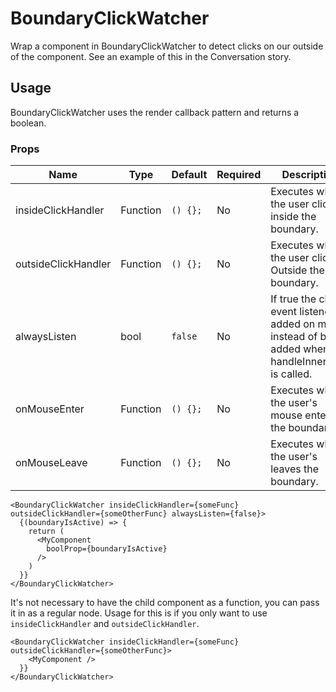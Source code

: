 # BoundaryClickWatcher
Wrap a component in BoundaryClickWatcher to detect clicks on our outside of the component. See an example of this in the Conversation story.

## Usage

BoundaryClickWatcher uses the render callback pattern and returns a boolean.

### Props

| Name                  | Type          | Default       | Required | Description                                         |
| --------------------- |-------------- | ------------- | -------- |---------------------------------------------------- |
| insideClickHandler    | Function      | `() {};`      | No       | Executes when the user clicks inside the boundary.  |
| outsideClickHandler   | Function      | `() {};`      | No       | Executes when the user clicks Outside the boundary. |
| alwaysListen          | bool          | `false`       | No       | If true the click event listener is added on mount instead of being added when handleInnerClick is called. |
| onMouseEnter          | Function      | `() {};`      | No       | Executes when the user's mouse enters the boundary. |
| onMouseLeave          | Function      | `() {};`      | No       | Executes when the user's leaves the boundary.       |

```
<BoundaryClickWatcher insideClickHandler={someFunc} outsideClickHandler={someOtherFunc} alwaysListen={false}>
  {(boundaryIsActive) => {
    return (
      <MyComponent
        boolProp={boundaryIsActive}
      />
    )
  }}
</BoundaryClickWatcher>
```

It's not necessary to have the child component as a function, you can pass it in as a regular node. Usage for this is if you only want to use `insideClickHandler` and `outsideClickHandler`.

```
<BoundaryClickWatcher insideClickHandler={someFunc} outsideClickHandler={someOtherFunc}>
    <MyComponent />
  }}
</BoundaryClickWatcher>
```

